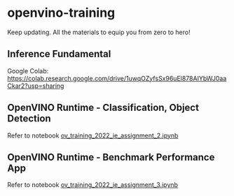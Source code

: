 # openvino-training
Keep updating. All the materials to equip you from zero to hero!

## Inference Fundamental

Google Colab: https://colab.research.google.com/drive/1uwqOZyfsSx96uEl878AIYbWJ0aaCkar2?usp=sharing

## OpenVINO Runtime - Classification, Object Detection

Refer to notebook [ov_training_2022_ie_assignment_2.ipynb](https://github.com/jonathanyeh0723/openvino-training/blob/main/ov_training_2022_ie_assignment_2.ipynb)

## OpenVINO Runtime - Benchmark Performance App

Refer to notebook [ov_training_2022_ie_assignment_3.ipynb](https://github.com/jonathanyeh0723/openvino-training/blob/main/ov_training_2022_ie_assignment_3.ipynb)

